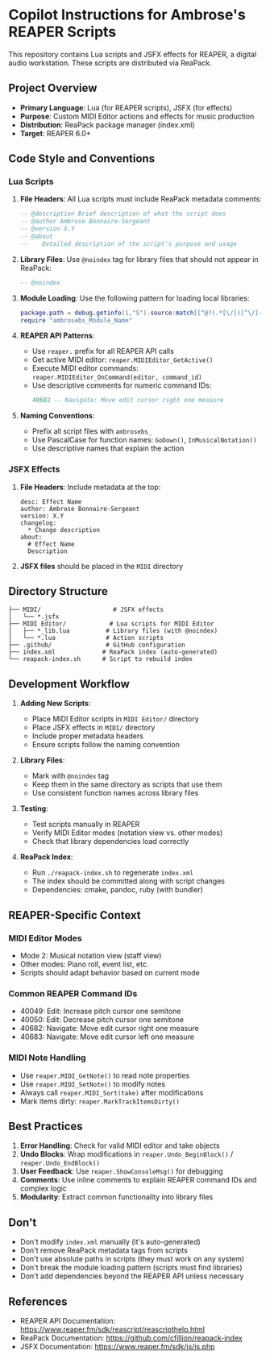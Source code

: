 # Copilot Instructions for Ambrose's REAPER Scripts

This repository contains Lua scripts and JSFX effects for REAPER, a digital audio workstation. These scripts are distributed via ReaPack.

## Project Overview

- **Primary Language**: Lua (for REAPER scripts), JSFX (for effects)
- **Purpose**: Custom MIDI Editor actions and effects for music production
- **Distribution**: ReaPack package manager (index.xml)
- **Target**: REAPER 6.0+

## Code Style and Conventions

### Lua Scripts

1. **File Headers**: All Lua scripts must include ReaPack metadata comments:
   ```lua
   -- @description Brief description of what the script does
   -- @author Ambrose Bonnaire-Sergeant
   -- @version X.Y
   -- @about
   --    Detailed description of the script's purpose and usage
   ```

2. **Library Files**: Use `@noindex` tag for library files that should not appear in ReaPack:
   ```lua
   -- @noindex
   ```

3. **Module Loading**: Use the following pattern for loading local libraries:
   ```lua
   package.path = debug.getinfo(1,"S").source:match[[^@?(.*[\/])[^\/]-$]] .."?.lua;".. package.path
   require "ambrosebs_Module_Name"
   ```

4. **REAPER API Patterns**:
   - Use `reaper.` prefix for all REAPER API calls
   - Get active MIDI editor: `reaper.MIDIEditor_GetActive()`
   - Execute MIDI editor commands: `reaper.MIDIEditor_OnCommand(editor, command_id)`
   - Use descriptive comments for numeric command IDs:
     ```lua
     40682 -- Navigate: Move edit cursor right one measure
     ```

5. **Naming Conventions**:
   - Prefix all script files with `ambrosebs_`
   - Use PascalCase for function names: `GoDown()`, `InMusicalNotation()`
   - Use descriptive names that explain the action

### JSFX Effects

1. **File Headers**: Include metadata at the top:
   ```
   desc: Effect Name
   author: Ambrose Bonnaire-Sergeant
   version: X.Y
   changelog:
     * Change description
   about:
     # Effect Name
     Description
   ```

2. **JSFX files** should be placed in the `MIDI` directory

## Directory Structure

```
├── MIDI/                    # JSFX effects
│   └── *.jsfx
├── MIDI Editor/            # Lua scripts for MIDI Editor
│   ├── *_lib.lua          # Library files (with @noindex)
│   └── *.lua              # Action scripts
├── .github/               # GitHub configuration
├── index.xml             # ReaPack index (auto-generated)
└── reapack-index.sh      # Script to rebuild index
```

## Development Workflow

1. **Adding New Scripts**:
   - Place MIDI Editor scripts in `MIDI Editor/` directory
   - Place JSFX effects in `MIDI/` directory
   - Include proper metadata headers
   - Ensure scripts follow the naming convention

2. **Library Files**:
   - Mark with `@noindex` tag
   - Keep them in the same directory as scripts that use them
   - Use consistent function names across library files

3. **Testing**:
   - Test scripts manually in REAPER
   - Verify MIDI Editor modes (notation view vs. other modes)
   - Check that library dependencies load correctly

4. **ReaPack Index**:
   - Run `./reapack-index.sh` to regenerate `index.xml`
   - The index should be committed along with script changes
   - Dependencies: cmake, pandoc, ruby (with bundler)

## REAPER-Specific Context

### MIDI Editor Modes
- Mode 2: Musical notation view (staff view)
- Other modes: Piano roll, event list, etc.
- Scripts should adapt behavior based on current mode

### Common REAPER Command IDs
- 40049: Edit: Increase pitch cursor one semitone
- 40050: Edit: Decrease pitch cursor one semitone
- 40682: Navigate: Move edit cursor right one measure
- 40683: Navigate: Move edit cursor left one measure

### MIDI Note Handling
- Use `reaper.MIDI_GetNote()` to read note properties
- Use `reaper.MIDI_SetNote()` to modify notes
- Always call `reaper.MIDI_Sort(take)` after modifications
- Mark items dirty: `reaper.MarkTrackItemsDirty()`

## Best Practices

1. **Error Handling**: Check for valid MIDI editor and take objects
2. **Undo Blocks**: Wrap modifications in `reaper.Undo_BeginBlock()` / `reaper.Undo_EndBlock()`
3. **User Feedback**: Use `reaper.ShowConsoleMsg()` for debugging
4. **Comments**: Use inline comments to explain REAPER command IDs and complex logic
5. **Modularity**: Extract common functionality into library files

## Don't

- Don't modify `index.xml` manually (it's auto-generated)
- Don't remove ReaPack metadata tags from scripts
- Don't use absolute paths in scripts (they must work on any system)
- Don't break the module loading pattern (scripts must find libraries)
- Don't add dependencies beyond the REAPER API unless necessary

## References

- REAPER API Documentation: https://www.reaper.fm/sdk/reascript/reascripthelp.html
- ReaPack Documentation: https://github.com/cfillion/reapack-index
- JSFX Documentation: https://www.reaper.fm/sdk/js/js.php
